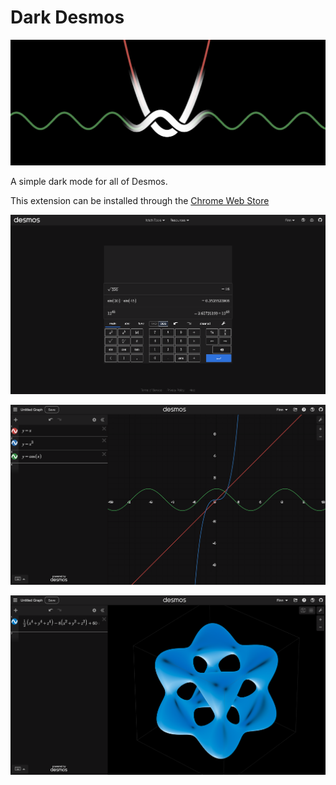 # Dark Desmos

![banner](https://github.com/finnmprice/DarkDesmos/blob/main/images/banner.png?raw=true)

A simple dark mode for all of Desmos.

This extension can be installed through the [Chrome Web Store](https://chromewebstore.google.com/detail/dark-desmos/gijaeiclglddnpmfgbdfkepijpcpnhjc)

![calculator](https://github.com/finnmprice/DarkDesmos/blob/main/images/calculator.png?raw=true)

![graphing](https://github.com/finnmprice/DarkDesmos/blob/main/images/graphing.png?raw=true)

![3d](https://github.com/finnmprice/DarkDesmos/blob/main/images/3d.png?raw=true)
